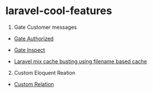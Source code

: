# laravel-cool-features

1. Gate Customer messages

 * [Gate Authorized](gate-authorize.php)

 * [Gate Inspect](gate-inspect.php)
 * [Laravel mix cache busting using filename based cache](laravel-mix-filename-versioning.md)

2. Custom Eloquent Reation
 * [Custom Relation](/Relation)
